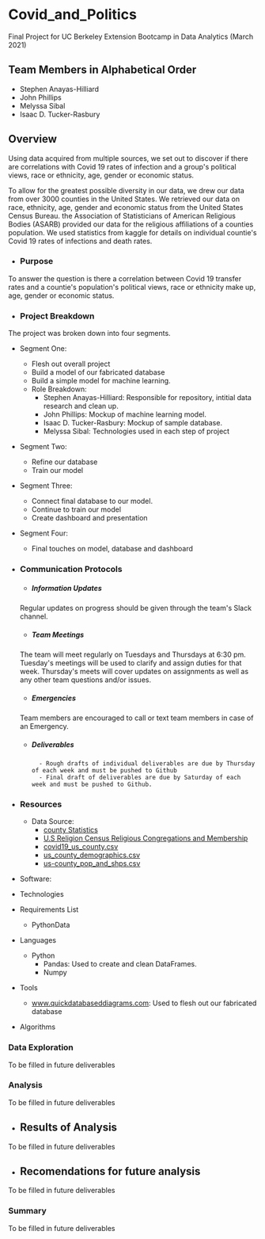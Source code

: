 # Covid_and_Politics
Final Project for UC Berkeley Extension Bootcamp in Data Analytics (March 2021)

## Team Members in Alphabetical Order
 - Stephen Anayas-Hilliard
 - John Phillips
 - Melyssa Sibal
 - Isaac D. Tucker-Rasbury

## Overview
Using data acquired from multiple sources, we set out to discover if there are correlations with Covid 19 rates of infection and a group's political views, race or ethnicity, age, gender or economic status.  

To allow for the greatest possible diversity in our data, we drew our data from over 3000 counties in the United States. We retrieved our data on race, ethnicity, age, gender and economic status from the United States Census Bureau.  the Association of Statisticians of American Religious Bodies (ASARB) provided our data for the religious affiliations of a counties population.  We used statistics from kaggle for details on individual countie's Covid 19 rates of infections and death rates. 

 - ### Purpose
To answer the question is there a correlation between Covid 19 transfer rates and a countie's population's political views, race or ethnicity make up, age, gender or economic status. 

 - ### Project Breakdown
 The project was broken down into four segments.
   - Segment One: 
     - Flesh out overall project
     - Build a model of our fabricated database
     - Build a simple model for machine learning.
     - Role Breakdown:
       - Stephen Anayas-Hilliard:  Responsible for repository, intitial data research and clean up.
       - John Phillips: Mockup of machine learning model.
       - Isaac D. Tucker-Rasbury: Mockup of sample database.
       - Melyssa Sibal: Technologies used in each step of project
   - Segment Two:
       - Refine our database
       - Train our model
   - Segment Three:
       - Connect final database to our model.
       - Continue to train our model
       - Create dashboard and presentation
   - Segment Four:
       - Final touches on model, database and dashboard
  
 - ### Communication Protocols
   - ##### Information Updates
   Regular updates on progress should be given through the team's Slack channel.
   - ##### Team Meetings
   The team will meet regularly on Tuesdays and Thursdays at 6:30 pm.  Tuesday's meetings will be used to clarify and assign duties for that week.  Thursday's meets will cover updates on assignments as well as any other team questions and/or issues.
   - ##### Emergencies
   Team members are encouraged to call or text team members in case of an Emergency.
   - ##### Deliverables
           - Rough drafts of individual deliverables are due by Thursday of each week and must be pushed to Github   
           - Final draft of deliverables are due by Saturday of each week and must be pushed to Github. 

- ### Resources
  - Data Source: 
    - [county Statistics](https://github.com/stephenanayashilliard/Covid_and_Politics/blob/main/Data/county_statistics.csv)
    - [U.S Religion Census Religious Congregations and Membership](https://github.com/stephenanayashilliard/Covid_and_Politics/blob/main/Data/U.S.%20Religion%20Census%20Religious%20Congregations%20and%20Membership%20Study%2C%202010%20(County%20File).csv)
    - [covid19_us_county.csv](https://github.com/stephenanayashilliard/Covid_and_Politics/blob/main/Data/covid19_us_county.csv)
    - [us_county_demographics.csv](https://github.com/stephenanayashilliard/Covid_and_Politics/blob/main/Data/us_county_demographics.csv)
    - [us-county_pop_and_shps.csv](https://github.com/stephenanayashilliard/Covid_and_Politics/blob/main/Data/us_county_pop_and_shps.csv)
 - Software:
 - Technologies
 - Requirements List
   - PythonData 
 - Languages
   - Python
     - Pandas: Used to create and clean DataFrames.
     - Numpy 
 - Tools
   - www.quickdatabaseddiagrams.com:  Used to flesh out our fabricated database
 - Algorithms

### Data Exploration
To be filled in future deliverables

### Analysis
To be filled in future deliverables 

 - ## Results of Analysis
To be filled in future deliverables

 - ## Recomendations for future analysis
To be filled in future deliverables

### Summary
To be filled in future deliverables
